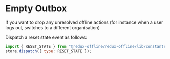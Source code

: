 # Empty Outbox

If you want to drop any unresolved offline actions (for instance when a user logs out, switches to a different organisation)

Dispatch a reset state event as follows:

```js
import { RESET_STATE } from "@redux-offline/redux-offline/lib/constants";
store.dispatch({ type: RESET_STATE });
```
